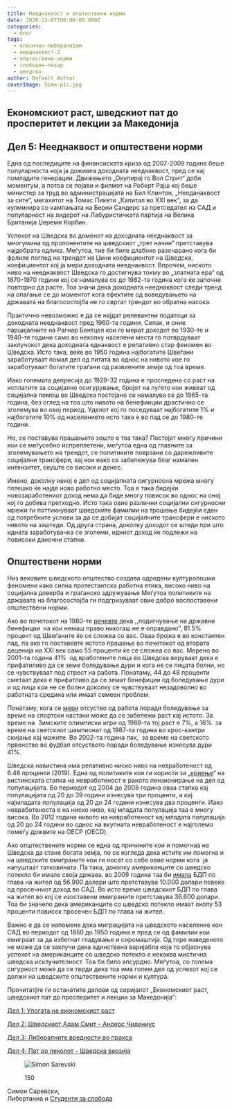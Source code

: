 ```yaml
---
title: Нееднаквост и општествени норми
date: 2020-12-07T00:00:00.000Z
categories:
  - блог
tags:
  - класичен-либерализам
  - нееднаквост-2
  - општествени-норми
  - слободен-пазар
  - шведска
author: Default Author
coverImage: Sime-pic.jpg
---
```


## Eкономскиот раст, шведскиот пат до просперитет и лекции за Македонија

## **Дел 5: Нееднаквост и општествени норми**

Една од последиците на финансиската криза од 2007-2009 година беше популарноста која ја доживеа доходната нееднаквост, пред се кај помладите генерации. Движењето „Окупирај го Вол Стрит“ доби моментум, а потоа се појави и филмот на Роберт Рајш кој беше министер за труд во администрацијата на Бил Клинтон, „Нееданаквост за сите“, мегахитот на Томас Пикети „Капитал во XXI век“, за да кулминира со кампањата на Берни Сандерс за претседател на САД и популарност на лидерот на Лабуристичката партија на Велика Британија Џереми Корбин.

Успехот на Шведска во доменот на доходната нееднаквост за многумина од пропонентите на шведскиот „трет начин“ претставува најдобрата одлика. Меѓутоа, тие би биле длабоко разочарано кога би фрлиле поглед на трендот на Џини коефициентот на Шведска, коефициентот кој ја мери доходната нееднаквост. Впрочем, ниското ниво на нееднаквост Шведска го достигнува токму во „златната ера“ од 1870-1970 години кој се намалува се до 1982-та година кога ќе започне повторно да расте. Тоа значи дека доходната нееднаквост следи тренд на опаѓање се до моментот кога ефектите од воведувањето на државата на благосостојба не го свртат трендот во обратна насока.

Практично невозможно е да се најдат релевантни податоци за доходната нееднаквост пред 1960-те години. Сепак, и оние парцијалните на Рагнар Бентцел кои го мерат доходот во 1930-те и 1940-те години само во неколку населени места го потврдуваат заклучокот дека доходната еднаквост е релативно стар феномен во Шведска. Исто така, веќе во 1950 година најбогатите Швеѓани заработуваат помал дел од питата во однос на нивото кое го заработуваат богатите граѓани од развиените земји од тоа време.

Иако големата депресија до 1929-32 година е проследена со раст на исплатите за социјално осигурување, бројот на луѓето кои живеат од социјална помош во Шведска постојано се намалува се до 1965-та година, без оглед на тоа што нивото на бенефииции драстично се зголемува во овој период. Уделот кој го поседуваат најбогатите 1% и најбогатите 10% од населението исто така е во пад се до 1980-те години.

Но, се поставува прашањето зошто е тоа така? Постојат многу причини кои се меѓусебно испреплетени, меѓутоа една од главните за зголемувањето на трендот, се политиките поврзани со дарежливите социјални трансфери, кај кои иако се забележува благ намален интензитет, сеуште се високи и денес. 

Имено, доколку некој е дел од социјалната сигурносна мрежа многу потешко ќе најде ново работно место. Тоа е така бидејќи новозаработениот доход нема да биде многу повисок во однос на оној кој го добива претходно. Исто така овие различни социјални сигурносни мрежи ги поттикнуваат шведските фамилии на трошење бидејќи еден од потребните услови за да се добијат социјалните трансфери е ниското нивото на заштеди. Од друга страна, доколку доходот се штеди при што идната заработувачка се зголеми, идниот доход ќе подлежи на повисоки даночни стапки. 

## **Општествени норми**

Низ вековите шведското општество создава одредени културолошки феномени како силна протестантска работна етика, високо ниво на социјална доверба и граѓанско здружување Меѓутоа политиките на државата на благосостојба ги подгризуваат овие добро воспоставени општествени норми.

Ако во почетокот на 1980-те [речевте](https://www.amazon.com/Scandinavian-Unexceptionalism-Third-Way-Socialism-Political/dp/025536704X) дека ,,подигнување на државни бенефиции  на кои немаш право никогаш не е оправдано”, 81.5% процент од Швеѓаните ќе се сложеa со вас. Оваа бројка е во константен пад, па ако гo поставевте истото прашање во почетокот од втората деценија на XXI век само 55 проценти ќе се сложеа со вас. Мерено во 2001-та година 41%  од вработените лица во Шведска веруваат дека е прифатиливо да се земе боледување дури и кога не се лицата болни, но се чувствуваат под стрест на работа. Понатаму, 44 до 48 проценти сметаат дека е прифатливо да се земат бенефиции од боледување дури и од лица кои не се болни доколку се чувствуваат незадоволно во работната средина или имаат семеен проблем.

Понатаму, кога се [мери](https://www.amazon.com/Scandinavian-Unexceptionalism-Third-Way-Socialism-Political/dp/025536704X) отсуство од работа поради боледување за време на спортски настани може да се забележи раст кај истото. За време на  Зимските олимписки игри од 1988-та тој раст е 7%, а 16%  за време на светскиот шампионат од 1987-та година во крос-кантри скијање кај мажите. Во 2002-та година пак,  за време на светското првенство во фудбал отсуството поради боледување изнесува дури 41%.

Шведска навистина има релативно ниско ниво на невработеност од 6.48 проценти (2019). Една од политиките кои ги користи за „[криење](https://www.amazon.com/Scandinavian-Unexceptionalism-Third-Way-Socialism-Political/dp/025536704X)“ на вистинската стапка на невработеност е раното пензионирање на дел од популацијата. Во периодот од 2004 до 2008 година оваа стапка кај популацијата од 20 до 39 години изнесува три проценти, а кај најмладата популација од 20 до 24 години изнесува два проценти. Иако невработеноста е на ниско ниво, кај младата популација таа е многу високa. Во 2012 година нивото на невработеност кај младата популација од 20 до 24 години во однос на вкупната невработеност е најголемо помеѓу држвите на ОЕСР (OECD). 

Ако општествените норми се една од причините кои и помогнаа на Шведска да стане богата земја, по се изгледа дека истите им помогна и на шведските емиграните кои ги носат со себе овие норми кога  ја напуштаат татковината. Па така, доколку американците со шведско потекло би имале своја држава, во 2009 година таа би [имала](https://iea.org.uk/wp-content/uploads/2016/07/Sweden%20Paper.pdf) БДП по глава на жител од 56.900 долари што претставува 10.000 долари повеќе од просечниот доход во САД. Во исто време шведскиот БДП по глава на жител во кој се изоставени имиграните претставува 36.600 долари. Тоа би значело дека американците со шведско потекло имаат околу 53 проценти повисок просечен БДП по глава на жител.

Важно е да се напомене дека миграцијата на шведското население кон САД во периодот од 1850 до 1950 година е пред се од фамилии кои емиграат за да избегнат гладување и сиромаштија. Од горе наведеното не може да се заклучи дека единствена варијабла која го објаснува успехот на американците со шведско потекло е некаква мистична шведска исклучителност. Тоа би било апсурдно. Меѓутоа, со голема сигурност може да се тврди дека тоа има голем дел од успехот кој се должи на шведските општествените норми и култура.  
  
Прочитатјте ги останатите делови од серијалот „Eкономскиот раст, шведскиот пат до просперитет и лекции за Македонија“:

[Дел 1: Улогата на економскиот раст](http://libertaniabackup.local/ekonomskiot-rast-svedskiot-pat-do-prosperitet-lekcii-makedonija-prv-del/)

[Дел 2: Шведскиот Адам Смит – Андерс Чидениус](http://libertaniabackup.local/ekonomski-rast-shvedskiot-pat-do-prosperitet-i-lekcii-za-makedonija-vtor-del/)

[Дел 3: Либералните вредности во пракса](http://libertaniabackup.local/ekonomskiot-rast-svedskiot-pat-do-prosperitet-i-lekcii-za-makedonija-tret-del/)

[Дел 4: Пат до пеколот – Шведска верзија](http://libertaniabackup.local/pat-do-pekolot-shvedska-verzija/)

<figure>

![Simon Sarevski](http://libertaniabackup.local/wp-content/uploads/2020/02/Sime-pic.jpg)

<figcaption>

150

</figcaption>

</figure>

Симон Саревски,  
Либертаниа и [Студенти за слобода](https://www.facebook.com/sfl.macedonia)
